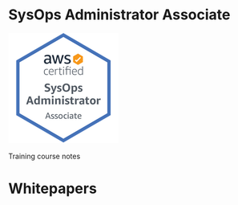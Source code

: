 # SysOps Administrator Associate

![SOAA badge](../media/soaa-badge.png)

Training course notes

# Whitepapers
